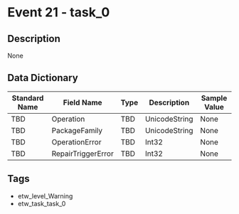 # Event 21 - task_0

## Description
None

## Data Dictionary
|Standard Name|Field Name|Type|Description|Sample Value|
|---|---|---|---|---|
|TBD|Operation|TBD|UnicodeString|None|None|
|TBD|PackageFamily|TBD|UnicodeString|None|None|
|TBD|OperationError|TBD|Int32|None|None|
|TBD|RepairTriggerError|TBD|Int32|None|None|

## Tags
* etw_level_Warning
* etw_task_task_0